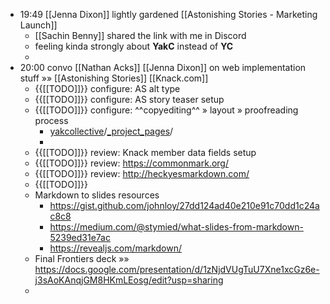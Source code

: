 - 19:49 [[Jenna Dixon]] lightly gardened [[Astonishing Stories - Marketing Launch]]
    - [[Sachin Benny]] shared the link with me in Discord
    - feeling kinda strongly about __YakC__ instead of __YC__
    - 
- 20:00 convo [[Nathan Acks]] [[Jenna Dixon]] on web implementation stuff »» [[Astonishing Stories]] [[Knack.com]]
    - {{[[TODO]]}} configure: AS alt type
    - {{[[TODO]]}} configure: AS story teaser setup
    - {{[[TODO]]}} configure: ^^copyediting^^ » layout » proofreading process
        - [yakcollective](https://github.com/The-Yak-Collective/yakcollective/tree/astonishing-stories)/[_project_pages](https://github.com/The-Yak-Collective/yakcollective/tree/astonishing-stories/_project_pages)/
        - 
    - {{[[TODO]]}} review: Knack member data fields setup
    - {{[[TODO]]}} review: https://commonmark.org/
    - {{[[TODO]]}} review: http://heckyesmarkdown.com/
    - {{[[TODO]]}} 
    - Markdown to slides resources
        - https://gist.github.com/johnloy/27dd124ad40e210e91c70dd1c24ac8c8
        - https://medium.com/@stymied/what-slides-from-markdown-5239ed31e7ac
        - https://revealjs.com/markdown/
    - Final Frontiers deck »» https://docs.google.com/presentation/d/1zNjdVUgTuU7Xne1xcGz6e-j3sAoKAnqjGM8HKmLEosg/edit?usp=sharing
    - 
